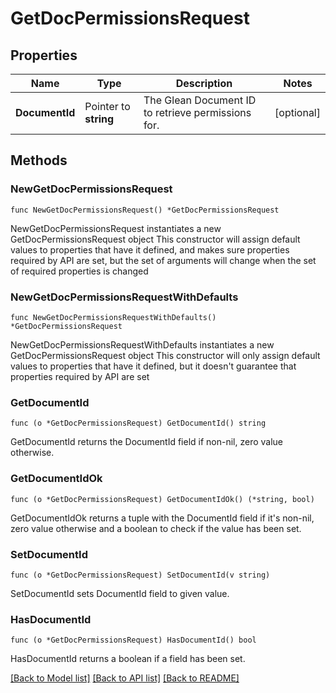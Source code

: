 # GetDocPermissionsRequest

## Properties

Name | Type | Description | Notes
------------ | ------------- | ------------- | -------------
**DocumentId** | Pointer to **string** | The Glean Document ID to retrieve permissions for. | [optional] 

## Methods

### NewGetDocPermissionsRequest

`func NewGetDocPermissionsRequest() *GetDocPermissionsRequest`

NewGetDocPermissionsRequest instantiates a new GetDocPermissionsRequest object
This constructor will assign default values to properties that have it defined,
and makes sure properties required by API are set, but the set of arguments
will change when the set of required properties is changed

### NewGetDocPermissionsRequestWithDefaults

`func NewGetDocPermissionsRequestWithDefaults() *GetDocPermissionsRequest`

NewGetDocPermissionsRequestWithDefaults instantiates a new GetDocPermissionsRequest object
This constructor will only assign default values to properties that have it defined,
but it doesn't guarantee that properties required by API are set

### GetDocumentId

`func (o *GetDocPermissionsRequest) GetDocumentId() string`

GetDocumentId returns the DocumentId field if non-nil, zero value otherwise.

### GetDocumentIdOk

`func (o *GetDocPermissionsRequest) GetDocumentIdOk() (*string, bool)`

GetDocumentIdOk returns a tuple with the DocumentId field if it's non-nil, zero value otherwise
and a boolean to check if the value has been set.

### SetDocumentId

`func (o *GetDocPermissionsRequest) SetDocumentId(v string)`

SetDocumentId sets DocumentId field to given value.

### HasDocumentId

`func (o *GetDocPermissionsRequest) HasDocumentId() bool`

HasDocumentId returns a boolean if a field has been set.


[[Back to Model list]](../README.md#documentation-for-models) [[Back to API list]](../README.md#documentation-for-api-endpoints) [[Back to README]](../README.md)



